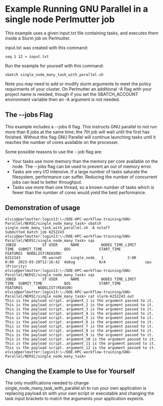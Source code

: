 
# Example Running GNU Parallel in a single node Perlmutter job

This example uses a given input.txt file containing tasks, and executes them inside a Slurm job on Perlmutter.

input.txt was created with this command: 

    seq 1 12 > input.txt

Run the example for yourself with this command:

    sbatch single_node_many_task_with_parallel.sh

Note you may need to add or modify slurm arguments to meet the policy requirments of your cluster. On
Perlmutter an additional -A flag with your project name is needed, though if you set the SBATCH_ACCOUNT
environment variable then an -A argument is not needed.

## The --jobs Flag

This example includes a --jobs 6 flag. This instructs GNU parallel to not run more than 6 jobs at the same
time; the 7th job will wait until the first has finished. Without this flag GNU Parallel will continue
launching tasks until it reaches the number of cores available on the processer.

Some possible reasons to use the --job flag are: 

- Your tasks use more memory than the memory per core available on the node. The --jobs flag can be used to prevent an out of memory error.
- Tasks are very I/O intensive. If a large number of tasks saturate the filesystem, performance can suffer. Reducing the number of concurrent jobs can lead to better throughput.
- Tasks use more than one thread, so a known number of tasks which is fewer than the number of cores would yield the best performance.

## Demonstration of usage

    elvis@perlmutter:login13:\~/DOE-HPC-workflow-training/GNU-Parallel/NERSC/single_node_many_task> sbatch single_node_many_task_with_parallel.sh -A nstaff
    Submitted batch job 6252243
    elvis@perlmutter:login13:\~/DOE-HPC-workflow-training/GNU-Parallel/NERSC/single_node_many_task> sqs
    JOBID            ST USER      NAME          NODES TIME_LIMIT       TIME  SUBMIT_TIME          QOS             START_TIME           FEATURES  NODELIST(REASON)
    6252243          PD warndt    single_node_  1           2:00       0:00  2023-03-20T12:16:42  debug           N/A                  cpu            (Priority)
    elvis@perlmutter:login13:\~/DOE-HPC-workflow-training/GNU-Parallel/NERSC/single_node_many_task> sqs
    JOBID            ST USER      NAME          NODES TIME_LIMIT       TIME  SUBMIT_TIME          QOS             START_TIME           FEATURES       NODELIST(REASON)
    elvis@perlmutter:login13:\~/DOE-HPC-workflow-training/GNU-Parallel/NERSC/single_node_many_task> cat slurm-6252243.out 
    This is the payload script. argument_1 is the argument passed to it.
    This is the payload script. argument_2 is the argument passed to it.
    This is the payload script. argument_3 is the argument passed to it.
    This is the payload script. argument_4 is the argument passed to it.
    This is the payload script. argument_5 is the argument passed to it.
    This is the payload script. argument_6 is the argument passed to it.
    This is the payload script. argument_7 is the argument passed to it.
    This is the payload script. argument_8 is the argument passed to it.
    This is the payload script. argument_9 is the argument passed to it.
    This is the payload script. argument_10 is the argument passed to it.
    This is the payload script. argument_11 is the argument passed to it.
    This is the payload script. argument_12 is the argument passed to it.
    elvis@perlmutter:login13:\~/DOE-HPC-workflow-training/GNU-Parallel/NERSC/single_node_many_task> 

## Changing the Example to Use for Yourself

The only modifications needed to change single_node_many_task_with_parallel.sh to run your own application is
replacing payload.sh with your own script or executable and changing the task input brackets
to match the arguments your application expects.
